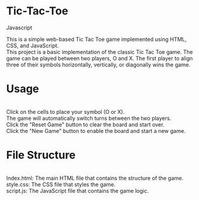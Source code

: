 # Tic-Tac-Toe
Javascript

This is a simple web-based Tic Tac Toe game implemented using HTML, CSS, and JavaScript.<br>
This project is a basic implementation of the classic Tic Tac Toe game. The game can be played between two players, O and X. The first player to align three of their symbols horizontally, vertically, or diagonally wins the game.


<h1>Usage</h1><br>
Click on the cells to place your symbol (O or X).<br>
The game will automatically switch turns between the two players.<br>
Click the "Reset Game" button to clear the board and start over.<br>
Click the "New Game" button to enable the board and start a new game.<br>

<h1>File Structure</h1><br>
Index.html: The main HTML file that contains the structure of the game.<br>
style.css: The CSS file that styles the game.<br>
script.js: The JavaScript file that contains the game logic.
